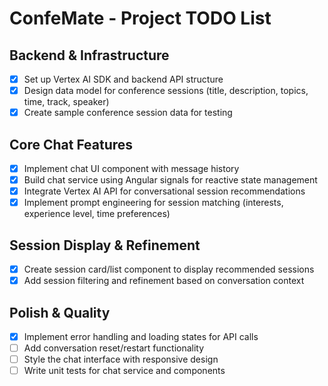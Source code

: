# ConfeMate - Project TODO List

## Backend & Infrastructure

- [x] Set up Vertex AI SDK and backend API structure
- [x] Design data model for conference sessions (title, description, topics, time, track, speaker)
- [x] Create sample conference session data for testing

## Core Chat Features

- [x] Implement chat UI component with message history
- [x] Build chat service using Angular signals for reactive state management
- [x] Integrate Vertex AI API for conversational session recommendations
- [x] Implement prompt engineering for session matching (interests, experience level, time preferences)

## Session Display & Refinement

- [x] Create session card/list component to display recommended sessions
- [x] Add session filtering and refinement based on conversation context

## Polish & Quality

- [x] Implement error handling and loading states for API calls
- [ ] Add conversation reset/restart functionality
- [ ] Style the chat interface with responsive design
- [ ] Write unit tests for chat service and components
